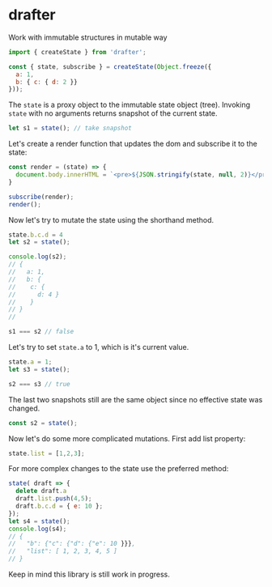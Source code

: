 # drafter
Work with immutable structures in mutable way

```javascript
import { createState } from 'drafter';

const { state, subscribe } = createState(Object.freeze({
  a: 1,
  b: { c: { d: 2 }}
}));
```

The ```state``` is a proxy object to the immutable state object (tree). Invoking ```state``` with no arguments returns snapshot of the current state.
```javascript
let s1 = state(); // take snapshot
```

Let's create a render function that updates the dom and subscribe it to the state:
```javascript
const render = (state) => {
  document.body.innerHTML = `<pre>${JSON.stringify(state, null, 2)}</pre>`;
}

subscribe(render);
render();
```

Now let's try to mutate the state using the shorthand method.
```javascript
state.b.c.d = 4
let s2 = state();

console.log(s2);
// {
//   a: 1,
//   b: {
//    c: {
//      d: 4 }
//    }
// }
//

s1 === s2 // false
```

Let's try to set ```state.a``` to 1, which is it's current value.

```javascript
state.a = 1;
let s3 = state();

s2 === s3 // true
```
The last two snapshots still are the same object since no effective state was changed.

```javascript
const s2 = state();
```

Now let's do some more complicated mutations. First add list property:
```javascript
state.list = [1,2,3];
```
For more complex changes to the state use the preferred method:
```javascript
state( draft => {
  delete draft.a
  draft.list.push(4,5);
  draft.b.c.d = { e: 10 };
});
let s4 = state();
console.log(s4);
// {
//   "b": {"c": {"d": {"e": 10 }}},
//   "list": [ 1, 2, 3, 4, 5 ]
// }
```

Keep in mind this library is still work in progress.
